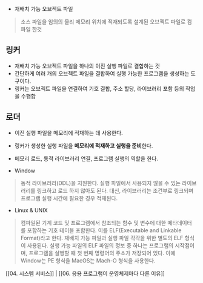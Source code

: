 

- 재배치 가능 오브젝트 파일
>소스 파일을 임의의 물리 메모리 위치에 적재되도록 설계된 오브젝트 파일로 컴파일 한것

## 링커

- 재배치 가능 오브젝트 파일을 하나의 이진 실행 파일로 결합하는 것
- 간단하게 여러 개의 오브젝트 파일을 결합하여 실행 가능한 프로그램을 생성하는 도구이다.
- 링커는 오브젝트 파일을 연결하여 기호 결합, 주소 할당, 라이브러리 포함 등의 작업을 수행함

## 로더
- 이진 실행 파일을 메모리에 적재하는 데 사용한다.
- 링커가 생성한 실행 파일을 **메모리에 적재하고 실행을 준비**한다.
- 메모리 로드, 동적 라이브러리 연결, 프로그램 실행의 역할을 한다.

- Window
> 동적 라이브러리(DDL)을 지원한다.
> 실행 파일에서 사용되지 않을 수 있는 라이브러리를 링크하고 로드 하지 않아도 된다.
> 대신, 라이브러리는 조건부로 링크되며 프로그램 실행 시간에 필요한 경우 적재된다.

- Linux & UNIX
> 컴파일된 기계 코드 및 프로그램에서 참조되는 함수 및 변수에 대한 메타데이터를 포함하는 기호 테이블 포함한다. 이를 ELF(Executable and Linkable Format)라고 한다.
> 재배치 가능 파일과 실행 파일 각각을 위한 별도의 ELF 형식이 사용된다.
> 실행 가능 파일의 ELF 파일의 정보 중 하나는 프로그램의 시작점이며, 프로그램을 실행할 때 첫 번째 명령어의 주소가 저장되어 있다.
> 이에 Window는 PE 형식을 MacOS는 Mach-O 형식을 사용한다.


[[04. 시스템 서비스]]  | [[06. 응용 프로그램이 운영체제마다 다른 이유]]